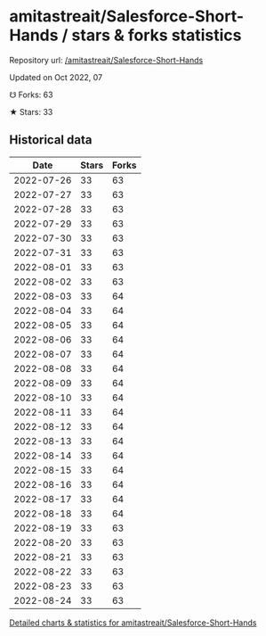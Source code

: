 # amitastreait/Salesforce-Short-Hands / stars & forks statistics

Repository url: [/amitastreait/Salesforce-Short-Hands](https://github.com/amitastreait/Salesforce-Short-Hands)

Updated on Oct 2022, 07

☋ Forks: 63

★ Stars: 33

## Historical data
| Date | Stars | Forks |
|------|-------|-------|
| 2022-07-26 | 33 | 63 | 
| 2022-07-27 | 33 | 63 | 
| 2022-07-28 | 33 | 63 | 
| 2022-07-29 | 33 | 63 | 
| 2022-07-30 | 33 | 63 | 
| 2022-07-31 | 33 | 63 | 
| 2022-08-01 | 33 | 63 | 
| 2022-08-02 | 33 | 63 | 
| 2022-08-03 | 33 | 64 | 
| 2022-08-04 | 33 | 64 | 
| 2022-08-05 | 33 | 64 | 
| 2022-08-06 | 33 | 64 | 
| 2022-08-07 | 33 | 64 | 
| 2022-08-08 | 33 | 64 | 
| 2022-08-09 | 33 | 64 | 
| 2022-08-10 | 33 | 64 | 
| 2022-08-11 | 33 | 64 | 
| 2022-08-12 | 33 | 64 | 
| 2022-08-13 | 33 | 64 | 
| 2022-08-14 | 33 | 64 | 
| 2022-08-15 | 33 | 64 | 
| 2022-08-16 | 33 | 64 | 
| 2022-08-17 | 33 | 64 | 
| 2022-08-18 | 33 | 64 | 
| 2022-08-19 | 33 | 63 | 
| 2022-08-20 | 33 | 63 | 
| 2022-08-21 | 33 | 63 | 
| 2022-08-22 | 33 | 63 | 
| 2022-08-23 | 33 | 63 | 
| 2022-08-24 | 33 | 63 | 


[Detailed charts & statistics for amitastreait/Salesforce-Short-Hands](https://reviewgithub.com/rep/amitastreait/Salesforce-Short-Hands)
